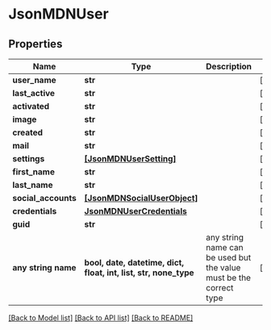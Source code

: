 # JsonMDNUser


## Properties
Name | Type | Description | Notes
------------ | ------------- | ------------- | -------------
**user_name** | **str** |  | [optional] 
**last_active** | **str** |  | [optional] 
**activated** | **str** |  | [optional] 
**image** | **str** |  | [optional] 
**created** | **str** |  | [optional] 
**mail** | **str** |  | [optional] 
**settings** | [**[JsonMDNUserSetting]**](JsonMDNUserSetting.md) |  | [optional] 
**first_name** | **str** |  | [optional] 
**last_name** | **str** |  | [optional] 
**social_accounts** | [**[JsonMDNSocialUserObject]**](JsonMDNSocialUserObject.md) |  | [optional] 
**credentials** | [**JsonMDNUserCredentials**](JsonMDNUserCredentials.md) |  | [optional] 
**guid** | **str** |  | [optional] 
**any string name** | **bool, date, datetime, dict, float, int, list, str, none_type** | any string name can be used but the value must be the correct type | [optional]

[[Back to Model list]](../README.md#documentation-for-models) [[Back to API list]](../README.md#documentation-for-api-endpoints) [[Back to README]](../README.md)


